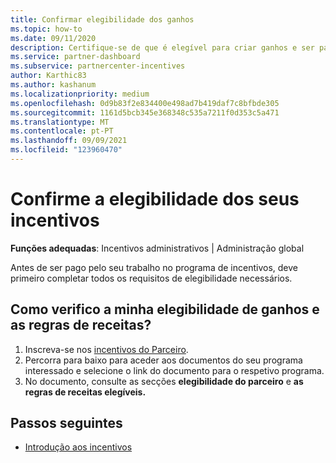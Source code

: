 ```yaml
---
title: Confirmar elegibilidade dos ganhos
ms.topic: how-to
ms.date: 09/11/2020
description: Certifique-se de que é elegível para criar ganhos e ser pago no programa de incentivos. Verifique as suas regras de elegibilidade e receitas no Partner Center.
ms.service: partner-dashboard
ms.subservice: partnercenter-incentives
author: Karthic83
ms.author: kashanum
ms.localizationpriority: medium
ms.openlocfilehash: 0d9b83f2e834400e498ad7b419daf7c8bfbde305
ms.sourcegitcommit: 1161d5bcb345e368348c535a7211f0d353c5a471
ms.translationtype: MT
ms.contentlocale: pt-PT
ms.lasthandoff: 09/09/2021
ms.locfileid: "123960470"
---
```

# <a name="confirm-your-incentives-earnings-eligibility"></a>Confirme a elegibilidade dos seus incentivos

**Funções adequadas**: Incentivos administrativos | Administração global

Antes de ser pago pelo seu trabalho no programa de incentivos, deve primeiro completar todos os requisitos de elegibilidade necessários.

## <a name="how-do-i-check-my-earning-eligibility-and-revenue-rules"></a>Como verifico a minha elegibilidade de ganhos e as regras de receitas?

1. Inscreva-se nos [incentivos do Parceiro](https://partner.microsoft.com/membership/partner-incentives).
2. Percorra para baixo para aceder aos documentos do seu programa interessado e selecione o link do documento para o respetivo programa.
3. No documento, consulte as secções **elegibilidade do parceiro** e **as regras de receitas elegíveis.**

## <a name="next-steps"></a>Passos seguintes

- [Introdução aos incentivos](incentives-get-started-intro.md)
